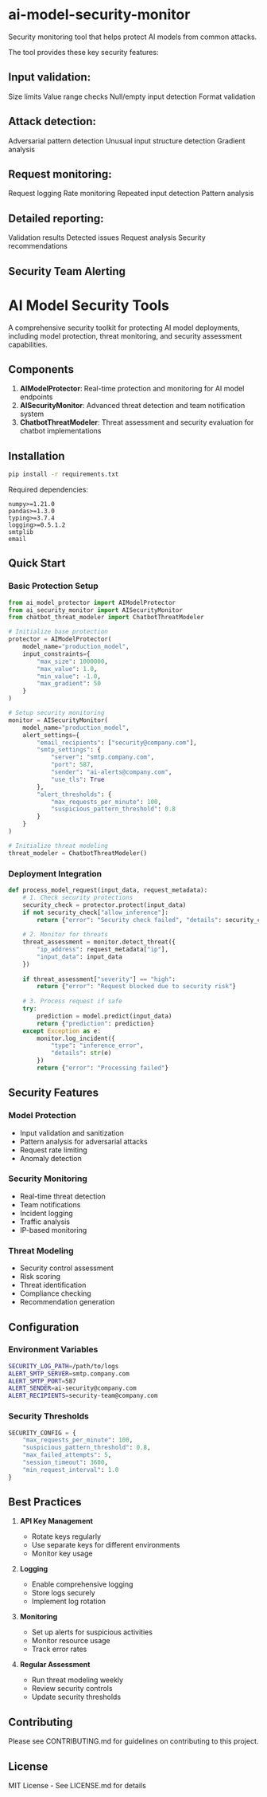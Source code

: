 # ai-model-security-monitor
Security monitoring tool that helps protect AI models from common attacks. 

The tool provides these key security features:

## Input validation:

Size limits
Value range checks
Null/empty input detection
Format validation

## Attack detection:

Adversarial pattern detection
Unusual input structure detection
Gradient analysis

## Request monitoring:

Request logging
Rate monitoring
Repeated input detection
Pattern analysis

## Detailed reporting:

Validation results
Detected issues
Request analysis
Security recommendations

## Security Team Alerting

# AI Model Security Tools

A comprehensive security toolkit for protecting AI model deployments, including model protection, threat monitoring, and security assessment capabilities.

## Components

1. **AIModelProtector**: Real-time protection and monitoring for AI model endpoints
2. **AISecurityMonitor**: Advanced threat detection and team notification system
3. **ChatbotThreatModeler**: Threat assessment and security evaluation for chatbot implementations

## Installation

```bash
pip install -r requirements.txt
```

Required dependencies:
```
numpy>=1.21.0
pandas>=1.3.0
typing>=3.7.4
logging>=0.5.1.2
smtplib
email
```

## Quick Start

### Basic Protection Setup

```python
from ai_model_protector import AIModelProtector
from ai_security_monitor import AISecurityMonitor
from chatbot_threat_modeler import ChatbotThreatModeler

# Initialize base protection
protector = AIModelProtector(
    model_name="production_model",
    input_constraints={
        "max_size": 1000000,
        "max_value": 1.0,
        "min_value": -1.0,
        "max_gradient": 50
    }
)

# Setup security monitoring
monitor = AISecurityMonitor(
    model_name="production_model",
    alert_settings={
        "email_recipients": ["security@company.com"],
        "smtp_settings": {
            "server": "smtp.company.com",
            "port": 587,
            "sender": "ai-alerts@company.com",
            "use_tls": True
        },
        "alert_thresholds": {
            "max_requests_per_minute": 100,
            "suspicious_pattern_threshold": 0.8
        }
    }
)

# Initialize threat modeling
threat_modeler = ChatbotThreatModeler()
```

### Deployment Integration

```python
def process_model_request(input_data, request_metadata):
    # 1. Check security protections
    security_check = protector.protect(input_data)
    if not security_check["allow_inference"]:
        return {"error": "Security check failed", "details": security_check}
    
    # 2. Monitor for threats
    threat_assessment = monitor.detect_threat({
        "ip_address": request_metadata["ip"],
        "input_data": input_data
    })
    
    if threat_assessment["severity"] == "high":
        return {"error": "Request blocked due to security risk"}
    
    # 3. Process request if safe
    try:
        prediction = model.predict(input_data)
        return {"prediction": prediction}
    except Exception as e:
        monitor.log_incident({
            "type": "inference_error",
            "details": str(e)
        })
        return {"error": "Processing failed"}
```

## Security Features

### Model Protection
- Input validation and sanitization
- Pattern analysis for adversarial attacks
- Request rate limiting
- Anomaly detection

### Security Monitoring
- Real-time threat detection
- Team notifications
- Incident logging
- Traffic analysis
- IP-based monitoring

### Threat Modeling
- Security control assessment
- Risk scoring
- Threat identification
- Compliance checking
- Recommendation generation

## Configuration

### Environment Variables
```bash
SECURITY_LOG_PATH=/path/to/logs
ALERT_SMTP_SERVER=smtp.company.com
ALERT_SMTP_PORT=587
ALERT_SENDER=ai-security@company.com
ALERT_RECIPIENTS=security-team@company.com
```

### Security Thresholds
```python
SECURITY_CONFIG = {
    "max_requests_per_minute": 100,
    "suspicious_pattern_threshold": 0.8,
    "max_failed_attempts": 5,
    "session_timeout": 3600,
    "min_request_interval": 1.0
}
```

## Best Practices

1. **API Key Management**
   - Rotate keys regularly
   - Use separate keys for different environments
   - Monitor key usage

2. **Logging**
   - Enable comprehensive logging
   - Store logs securely
   - Implement log rotation

3. **Monitoring**
   - Set up alerts for suspicious activities
   - Monitor resource usage
   - Track error rates

4. **Regular Assessment**
   - Run threat modeling weekly
   - Review security controls
   - Update security thresholds

## Contributing

Please see CONTRIBUTING.md for guidelines on contributing to this project.

## License

MIT License - See LICENSE.md for details
